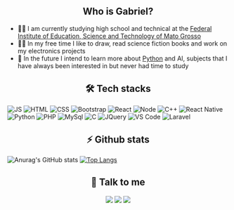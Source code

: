 <h2 align="center">  Who is Gabriel? </h2>
<ul>
<li> 👨‍🎓 I am currently studying high school and technical at the <a href="http://ifmt.edu.br/">Federal Institute of Education, Science and Technology of Mato Grosso</a>
<li> 🏃‍♂️ In my free time I like to draw, read science fiction books and work on my electronics projects
<li> 👴 In the future I intend to learn more about <a href=https://www.python.org/>Python</a> and AI, subjects that I have always been interested in but never had time to study
</ul>

<h2 align="center"> 🛠 Tech stacks </h2>

![JS](https://img.shields.io/badge/JavaScript-F7DF1E?style=for-the-badge&logo=javascript&logoColor=black) 
![HTML](https://img.shields.io/badge/HTML5-E34F26?style=for-the-badge&logo=html5&logoColor=white) 
![CSS](https://img.shields.io/badge/CSS3-1572B6?style=for-the-badge&logo=css3&logoColor=white)
![Bootstrap](https://img.shields.io/badge/Bootstrap-563D7C?style=for-the-badge&logo=bootstrap&logoColor=white)
![React](https://img.shields.io/badge/React-20232A?style=for-the-badge&logo=react&logoColor=61DAFB) 
![Node](https://img.shields.io/badge/Node.js-43853D?style=for-the-badge&logo=node.js&logoColor=white) 
![C++](https://img.shields.io/badge/C%2B%2B-00599C?style=for-the-badge&logo=c%2B%2B&logoColor=white) 
![React Native](https://img.shields.io/badge/React_Native-20232A?style=for-the-badge&logo=react&logoColor=61DAFB) 
![Python](https://img.shields.io/badge/Python-3776AB?style=for-the-badge&logo=python&logoColor=white)
![PHP](https://img.shields.io/badge/PHP-777BB4?style=for-the-badge&logo=php&logoColor=white)
![MySql](https://img.shields.io/badge/MySQL-00000F?style=for-the-badge&logo=mysql&logoColor=white)
![C](https://img.shields.io/badge/C-00599C?style=for-the-badge&logo=c&logoColor=white)
![JQuery](https://img.shields.io/badge/jQuery-0769AD?style=for-the-badge&logo=jquery&logoColor=white)
![VS Code](https://img.shields.io/badge/Visual_Studio_Code-0078D4?style=for-the-badge&logo=visual%20studio%20code&logoColor=white)
![Laravel](https://img.shields.io/badge/Laravel-FF2D20?style=for-the-badge&logo=laravel&logoColor=white)
 
<h2 align="center"> ⚡ Github stats </h2>
  
![Anurag's GitHub stats](https://github-readme-stats.vercel.app/api?username=gabrielossos&show_icons=true&theme=radical)
[![Top Langs](https://github-readme-stats.vercel.app/api/top-langs/?username=gabrielossos&show_icons=true&theme=radical)](https://github.com/anuraghazra/github-readme-stats)

<h2 align="center"> 📧 Talk to me </h2>
<div align="center" class="myWrapper" markdown="1">
<img href="https://github.com/gabrielossos" src="https://img.shields.io/badge/GitHub-100000?style=for-the-badge&logo=github&logoColor=white" align="center"/> <img href="https://www.linkedin.com/in/gabriel-cortez-272801202" src="https://img.shields.io/badge/LinkedIn-0077B5?style=for-the-badge&logo=linkedin&logoColor=white" align="center" /> <img href="" src="https://img.shields.io/badge/Gmail-D14836?style=for-the-badge&logo=gmail&logoColor=white" align="center" />
</div>
